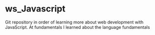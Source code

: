 # ws_Javascript
Git repository in order of learning more about web development with JavaScript. 
At fundamentals I learned about the language fundamentals